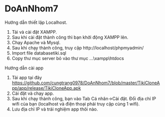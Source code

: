 # DoAnNhom7

Hướng dẫn thiết lập Localhost.
1. Tải và cài đặt XAMPP.
2. Sau khi cài đặt thành công thì bạn khởi động XAMPP lên.
3. Chạy Apache và Mysql.
4. Sau khi chạy thành công, truy cập http://localhost/phpmyadmin/
5. Import file databasetiki.sql
6. Copy thư mục server bỏ vào thư mục ...\xampp\htdocs

Hướng dẫn cài app
1. Tải app tại đây https://github.com/cungtrang0978/DoAnNhom7/blob/master/TikiCloneApp/app/release/TikiCloneApp.apk
2. Cài đặt và chạy app.
3. Sau khi chạy thành công, bạn vào Tab Cá nhân->Cài đặt. Đổi địa chỉ IP wifi của bạn (localhost và điện thoại phải truy cập cùng 1 wifi).
4. Lưu địa chỉ IP và trải nghiệm app thôi nào.
